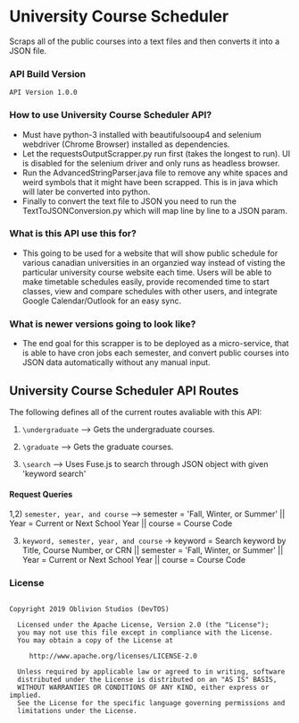 # University Course Scheduler
Scraps all of the public courses into a text files and then converts it into a JSON file.

### API Build Version
```API Version 1.0.0```

### How to use University Course Scheduler API?
* Must have python-3 installed with beautifulsooup4 and selenium webdriver (Chrome Browser) installed as dependencies.
* Let the requestsOutputScrapper.py run first (takes the longest to run). UI is disabled for the selenium driver and only runs as headless browser.
* Run the AdvancedStringParser.java file to remove any white spaces and weird symbols that it might have been scrapped. This is in java which will later be converted into python.
* Finally to convert the text file to JSON you need to run the TextToJSONConversion.py which will map line by line to a JSON param.

### What is this API use this for?
* This going to be used for a website that will show public schedule for various canadian universities in an organzied way instead of visting the particular university course website each time. Users will be able to make timetable schedules easily, provide recomended time to start classes, view and compare schedules with other users, and integrate Google Calendar/Outlook for an easy sync.

### What is newer versions going to look like?
* The end goal for this scrapper is to be deployed as a micro-service, that is able to have cron jobs each semester, and convert public courses into JSON data automatically without any manual input.

## University Course Scheduler API Routes
The following defines all of the current routes avaliable with this API:

1) ``` \undergraduate ```  --> Gets the undergraduate courses.

2) ``` \graduate ```       --> Gets the graduate courses.

3) ``` \search ```         --> Uses Fuse.js to search through JSON object with given 'keyword search'

#### Request Queries 
1,2) ``` semester, year, and course ``` --> semester = 'Fall, Winter, or Summer' || Year = Current or Next School Year || course = Course Code

3) ``` keyword, semester, year, and course ``` -> keyword = Search keyword by Title, Course Number, or CRN || semester = 'Fall, Winter, or Summer' || Year = Current or Next School Year || course = Course Code

### License

```

Copyright 2019 Oblivion Studios (DevTOS)

  Licensed under the Apache License, Version 2.0 (the "License");
  you may not use this file except in compliance with the License.
  You may obtain a copy of the License at

     http://www.apache.org/licenses/LICENSE-2.0

  Unless required by applicable law or agreed to in writing, software
  distributed under the License is distributed on an "AS IS" BASIS,
  WITHOUT WARRANTIES OR CONDITIONS OF ANY KIND, either express or implied.
  See the License for the specific language governing permissions and
  limitations under the License.
  
```
